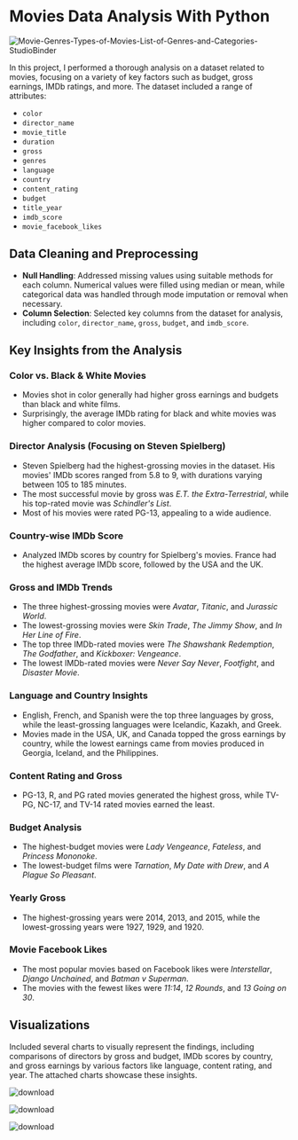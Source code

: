 # Movies Data Analysis With Python

![Movie-Genres-Types-of-Movies-List-of-Genres-and-Categories-StudioBinder](https://github.com/user-attachments/assets/8eea57a1-530c-4739-a0bc-97b1fd20b903)

In this project, I performed a thorough analysis on a dataset related to movies, focusing on a variety of key factors such as budget, gross earnings, IMDb ratings, and more. The dataset included a range of attributes:

- `color`
- `director_name`
- `movie_title`
- `duration`
- `gross`
- `genres`
- `language`
- `country`
- `content_rating`
- `budget`
- `title_year`
- `imdb_score`
- `movie_facebook_likes`

## Data Cleaning and Preprocessing

- **Null Handling**: Addressed missing values using suitable methods for each column. Numerical values were filled using median or mean, while categorical data was handled through mode imputation or removal when necessary.
- **Column Selection**: Selected key columns from the dataset for analysis, including `color`, `director_name`, `gross`, `budget`, and `imdb_score`.

## Key Insights from the Analysis

### Color vs. Black & White Movies
- Movies shot in color generally had higher gross earnings and budgets than black and white films.
- Surprisingly, the average IMDb rating for black and white movies was higher compared to color movies.

### Director Analysis (Focusing on Steven Spielberg)
- Steven Spielberg had the highest-grossing movies in the dataset. His movies' IMDb scores ranged from 5.8 to 9, with durations varying between 105 to 185 minutes.
- The most successful movie by gross was *E.T. the Extra-Terrestrial*, while his top-rated movie was *Schindler's List*.
- Most of his movies were rated PG-13, appealing to a wide audience.

### Country-wise IMDb Score
- Analyzed IMDb scores by country for Spielberg's movies. France had the highest average IMDb score, followed by the USA and the UK.

### Gross and IMDb Trends
- The three highest-grossing movies were *Avatar*, *Titanic*, and *Jurassic World*.
- The lowest-grossing movies were *Skin Trade*, *The Jimmy Show*, and *In Her Line of Fire*.
- The top three IMDb-rated movies were *The Shawshank Redemption*, *The Godfather*, and *Kickboxer: Vengeance*.
- The lowest IMDb-rated movies were *Never Say Never*, *Footfight*, and *Disaster Movie*.

### Language and Country Insights
- English, French, and Spanish were the top three languages by gross, while the least-grossing languages were Icelandic, Kazakh, and Greek.
- Movies made in the USA, UK, and Canada topped the gross earnings by country, while the lowest earnings came from movies produced in Georgia, Iceland, and the Philippines.

### Content Rating and Gross
- PG-13, R, and PG rated movies generated the highest gross, while TV-PG, NC-17, and TV-14 rated movies earned the least.

### Budget Analysis
- The highest-budget movies were *Lady Vengeance*, *Fateless*, and *Princess Mononoke*.
- The lowest-budget films were *Tarnation*, *My Date with Drew*, and *A Plague So Pleasant*.

### Yearly Gross
- The highest-grossing years were 2014, 2013, and 2015, while the lowest-grossing years were 1927, 1929, and 1920.

### Movie Facebook Likes
- The most popular movies based on Facebook likes were *Interstellar*, *Django Unchained*, and *Batman v Superman*.
- The movies with the fewest likes were *11:14*, *12 Rounds*, and *13 Going on 30*.

## Visualizations
Included several charts to visually represent the findings, including comparisons of directors by gross and budget, IMDb scores by country, and gross earnings by various factors like language, content rating, and year. The attached charts showcase these insights.

![download](https://github.com/user-attachments/assets/c9bc85b8-575e-490c-ab9d-18ed9d9b5c1c)

![download](https://github.com/user-attachments/assets/d667cf9f-1305-4fe9-b67d-02cab8b74d32)

![download](https://github.com/user-attachments/assets/a14e63c5-fc26-4838-8e79-8af7c80a279d)
